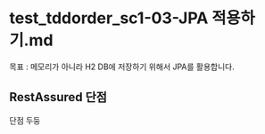 # test_tddorder_sc1-03-JPA 적용하기.md

목표
: 메모리가 아니라 H2 DB에 저장하기 위해서 JPA를 활용합니다.  


## RestAssured 단점
단점 두둥